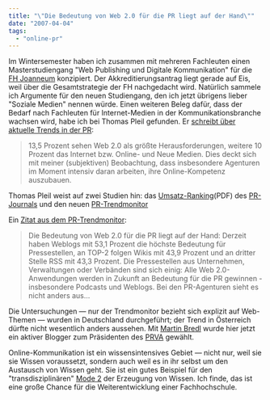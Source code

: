 ```yaml
---
title: "\"Die Bedeutung von Web 2.0 für die PR liegt auf der Hand\""
date: "2007-04-04"
tags: 
  - "online-pr"
---
```


Im Wintersemester haben ich zusammen mit mehreren Fachleuten einen Masterstudiengang "Web Publishing und Digitale Kommunikation" für die [FH Joanneum](http://www.fh-joanneum.at "FH Joanneum") konzipiert. Der Akkreditierungsantrag liegt gerade auf Eis, weil über die Gesamtstrategie der FH nachgedacht wird. Natürlich sammele ich Argumente für den neuen Studiengang, den ich jetzt übrigens lieber "Soziale Medien" nennen würde. Einen weiteren Beleg dafür, dass der Bedarf nach Fachleuten für Internet-Medien in der Kommunikationsbranche wachsen wird, habe ich bei Thomas Pleil gefunden. Er [schreibt über aktuelle Trends in der PR](http://thomaspleil.wordpress.com/2007/04/03/pr-branche-im-boom-themen-finden-und-das-internet-meistern/ "PR-Branche: Im Boom Themen finden und das Internet meistern"):

> 13,5 Prozent sehen Web 2.0 als größte Herausforderungen, weitere 10 Prozent das Internet bzw. Online- und Neue Medien. Dies deckt sich mit meiner (subjektiven) Beobachtung, dass insbesondere Agenturen im Moment intensiv daran arbeiten, ihre Online-Kompetenz auszubauen.

Thomas Pleil weist auf zwei Studien hin: das [Umsatz-Ranking](http://www.pr-journal.de/images/stories/ranking/pr-umsatzranking_2006-04-19.pdf "Gesamtranking 2005")(PDF) des [PR-Journals](http://www.pr-journal.de "PR-Journal") und den neuen [PR-Trendmonitor](http://www.newsaktuell.de/de/prtrendmonitor/012007/prtrendmonitor.htx "PR-Trendmonitor")

Ein [Zitat aus dem PR-Trendmonitor](http://www.newsaktuell.de/de/prtrendmonitor/012007/prtrendmonitor15.htx "Web 2.0 gewinnt an Bedeutung"):

> Die Bedeutung von Web 2.0 für die PR liegt auf der Hand: Derzeit haben Weblogs mit 53,1 Prozent die höchste Bedeutung für Pressestellen, an TOP-2 folgen Wikis mit 43,9 Prozent und an dritter Stelle RSS mit 43,3 Prozent. Die Pressestellen aus Unternehmen, Verwaltungen oder Verbänden sind sich einig: Alle Web 2.0-Anwendungen werden in Zukunft an Bedeutung für die PR gewinnen - insbesondere Podcasts und Weblogs. Bei den PR-Agenturen sieht es nicht anders aus...

Die Untersuchungen — nur der Trendmonitor bezieht sich explizit auf Web-Themen — wurden in Deutschland durchgeführt; der Trend in Österreich dürfte nicht wesentlich anders aussehen. Mit [Martin Bredl](http://bredlbloggt.telekom.at/ "Bredl bloggt") wurde hier jetzt ein aktiver Blogger zum Präsidenten des [PRVA](http://www.prva.at/ "PRVA") gewählt.

Online-Kommunikation ist ein wissensintensives Gebiet — nicht nur, weil sie sie Wissen voraussetzt, sondern auch weil es in ihr selbst um den Austausch von Wissen geht. Sie ist ein gutes Beispiel für den "transdisziplinären" [Mode 2](http://en.wikipedia.org/wiki/Mode_2 "Mode 2 - Wikipedia") der Erzeugung von Wissen. Ich finde, das ist eine große Chance für die Weiterentwicklung einer Fachhochschule.
